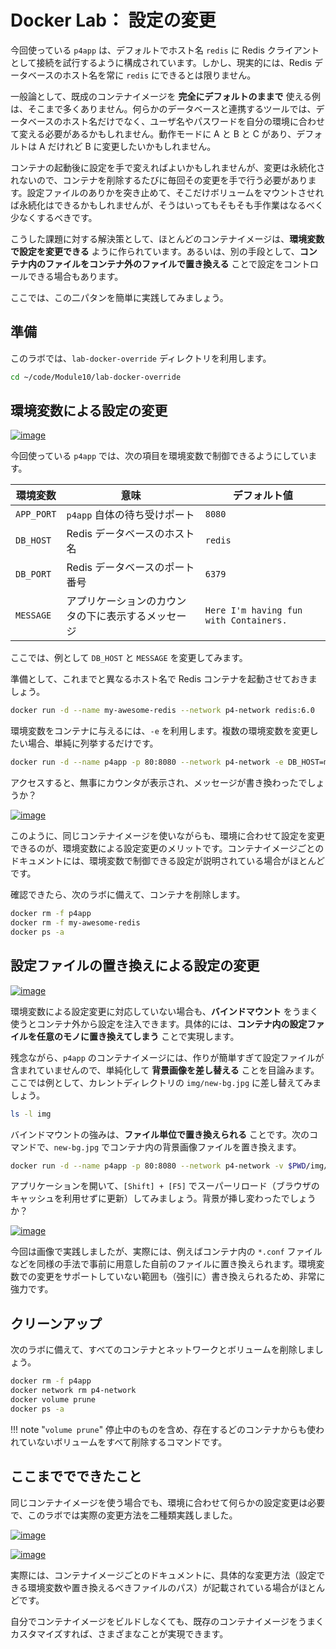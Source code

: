 # Docker Lab： 設定の変更

今回使っている `p4app` は、デフォルトでホスト名 `redis` に Redis クライアントとして接続を試行するように構成されています。しかし、現実的には、Redis データベースのホスト名を常に `redis` にできるとは限りません。

一般論として、既成のコンテナイメージを **完全にデフォルトのままで** 使える例は、そこまで多くありません。何らかのデータベースと連携するツールでは、データベースのホスト名だけでなく、ユーザ名やパスワードを自分の環境に合わせて変える必要があるかもしれません。動作モードに A と B と C があり、デフォルトは A だけれど B に変更したいかもしれません。

コンテナの起動後に設定を手で変えればよいかもしれませんが、変更は永続化されないので、コンテナを削除するたびに毎回その変更を手で行う必要があります。設定ファイルのありかを突き止めて、そこだけボリュームをマウントさせれば永続化はできるかもしれませんが、そうはいってもそもそも手作業はなるべく少なくするべきです。

こうした課題に対する解決策として、ほとんどのコンテナイメージは、**環境変数で設定を変更できる** ように作られています。あるいは、別の手段として、**コンテナ内のファイルをコンテナ外のファイルで置き換える** ことで設定をコントロールできる場合もあります。

ここでは、この二パタンを簡単に実践してみましょう。


## 準備

このラボでは、`lab-docker-override` ディレクトリを利用します。

```bash
cd ~/code/Module10/lab-docker-override
```


## 環境変数による設定の変更

[![image](https://user-images.githubusercontent.com/2920259/99256361-a1b29300-2858-11eb-9265-26576af92d66.png)](https://user-images.githubusercontent.com/2920259/99256361-a1b29300-2858-11eb-9265-26576af92d66.png)

今回使っている `p4app` では、次の項目を環境変数で制御できるようにしています。

| 環境変数 | 意味 | デフォルト値 |
| - | - | - |
| `APP_PORT` | `p4app` 自体の待ち受けポート | `8080` |
| `DB_HOST` | Redis データベースのホスト名 | `redis` |
| `DB_PORT` | Redis データベースのポート番号 | `6379` |
| `MESSAGE` | アプリケーションのカウンタの下に表示するメッセージ | `Here I'm having fun with Containers.` |

ここでは、例として `DB_HOST` と `MESSAGE` を変更してみます。

準備として、これまでと異なるホスト名で Redis コンテナを起動させておきましょう。

```bash
docker run -d --name my-awesome-redis --network p4-network redis:6.0
```

環境変数をコンテナに与えるには、`-e` を利用します。複数の環境変数を変更したい場合、単純に列挙するだけです。

```bash
docker run -d --name p4app -p 80:8080 --network p4-network -e DB_HOST=my-awesome-redis -e MESSAGE="WATASHI HA CONTENA CHOTTO WAKARU" kurokobo/p4app:0.0.1
```

アクセスすると、無事にカウンタが表示され、メッセージが書き換わったでしょうか？

[![image](https://user-images.githubusercontent.com/2920259/99149082-42754700-26cf-11eb-9eb3-599b47b0e53b.png)](https://user-images.githubusercontent.com/2920259/99149082-42754700-26cf-11eb-9eb3-599b47b0e53b.png)

このように、同じコンテナイメージを使いながらも、環境に合わせて設定を変更できるのが、環境変数による設定変更のメリットです。コンテナイメージごとのドキュメントには、環境変数で制御できる設定が説明されている場合がほとんどです。

確認できたら、次のラボに備えて、コンテナを削除します。

```bash
docker rm -f p4app
docker rm -f my-awesome-redis
docker ps -a
```


## 設定ファイルの置き換えによる設定の変更

[![image](https://user-images.githubusercontent.com/2920259/99256912-7e3c1800-2859-11eb-810f-1c5c4f4f0fd0.png)](https://user-images.githubusercontent.com/2920259/99256912-7e3c1800-2859-11eb-810f-1c5c4f4f0fd0.png)

環境変数による設定変更に対応していない場合も、**バインドマウント** をうまく使うとコンテナ外から設定を注入できます。具体的には、**コンテナ内の設定ファイルを任意のモノに置き換えてしまう** ことで実現します。

残念ながら、`p4app` のコンテナイメージには、作りが簡単すぎて設定ファイルが含まれていませんので、単純化して **背景画像を差し替える** ことを目論みます。ここでは例として、カレントディレクトリの `img/new-bg.jpg` に差し替えてみましょう。

```bash
ls -l img
```

バインドマウントの強みは、**ファイル単位で置き換えられる** ことです。次のコマンドで、`new-bg.jpg` でコンテナ内の背景画像ファイルを置き換えます。

```bash
docker run -d --name p4app -p 80:8080 --network p4-network -v $PWD/img/new-bg.jpg:/app/static/img/bg.jpg kurokobo/p4app:0.0.1
```

アプリケーションを開いて、`[Shift] + [F5]` でスーパーリロード（ブラウザのキャッシュを利用せずに更新）してみましょう。背景が挿し変わったでしょうか？

[![image](https://user-images.githubusercontent.com/2920259/99149394-18bd1f80-26d1-11eb-9ed5-b88885175dfc.png)](https://user-images.githubusercontent.com/2920259/99149394-18bd1f80-26d1-11eb-9ed5-b88885175dfc.png)

今回は画像で実践しましたが、実際には、例えばコンテナ内の `*.conf` ファイルなどを同様の手法で事前に用意した自前のファイルに置き換えられます。環境変数での変更をサポートしていない範囲も（強引に）書き換えられるため、非常に強力です。


## クリーンアップ

次のラボに備えて、すべてのコンテナとネットワークとボリュームを削除しましょう。

```bash
docker rm -f p4app
docker network rm p4-network
docker volume prune
docker ps -a
```

!!! note "`volume prune`"
    停止中のものを含め、存在するどのコンテナからも使われていないボリュームをすべて削除するコマンドです。


## ここまででできたこと

同じコンテナイメージを使う場合でも、環境に合わせて何らかの設定変更は必要で、このラボでは実際の変更方法を二種類実践しました。

[![image](https://user-images.githubusercontent.com/2920259/99256361-a1b29300-2858-11eb-9265-26576af92d66.png)](https://user-images.githubusercontent.com/2920259/99256361-a1b29300-2858-11eb-9265-26576af92d66.png)

[![image](https://user-images.githubusercontent.com/2920259/99256912-7e3c1800-2859-11eb-810f-1c5c4f4f0fd0.png)](https://user-images.githubusercontent.com/2920259/99256912-7e3c1800-2859-11eb-810f-1c5c4f4f0fd0.png)

実際には、コンテナイメージごとのドキュメントに、具体的な変更方法（設定できる環境変数や置き換えるべきファイルのパス）が記載されている場合がほとんどです。

自分でコンテナイメージをビルドしなくても、既存のコンテナイメージをうまくカスタマイズすれば、さまざまなことが実現できます。
